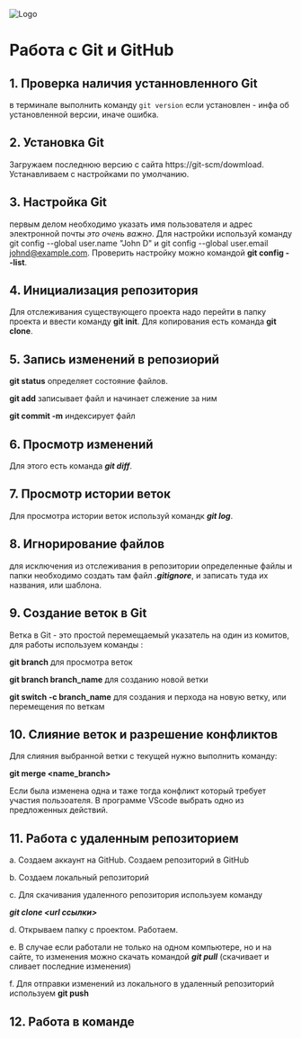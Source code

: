 ![Logo](IMG_0648.PNG)

# Работа с Git и GitHub

## 1. Проверка наличия устанновленного Git
в терминале выполнить команду `git version`
если установлен - инфа об установленной версии, иначе ошибка.

## 2. Установка Git
Загружаем последнюю версию с сайта https://git-scm/dowmload.
Устанавливаем с настройками по умолчанию.

## 3. Настройка Git
первым делом необходимо указать имя пользователя и адрес электронной почты _это очень важно_. 
Для настройки используй команду git config --global user.name "John D"
и git config --global user.email johnd@example.com. 
Проверить настройку можно командой __git config --list__.

## 4. Инициализация репозитория
Для отслеживания существующего проекта надо перейти в папку проекта и ввести команду __git init__.
Для копирования есть команда __git clone__.

## 5. Запись изменений в репозиорий
__git status__ определяет состояние файлов. 

__git add__ записывает файл и начинает слежение за ним

__git commit -m__ индексирует файл

## 6. Просмотр изменений
Для этого есть команда ***git diff***.

## 7. Просмотр истории веток
Для просмотра истории веток используй командк ***git log***.

## 8. Игнорирование файлов
для исключения из отслеживания в репозитории определенные файлы и папки необходимо создать там файл ***.gitignore***, и записать туда их названия, или шаблона.

## 9. Создание веток в Git
Ветка в Git - это простой перемещаемый указатель на один из комитов, для работы используем команды :

__git branch__ для просмотра веток

__git branch branch_name__ для созданию новой ветки

__git switch -c branch_name__ для создания и перхода на новую ветку, или перемещения по веткам


## 10. Слияние веток и разрешение конфликтов
Для слияния выбранной ветки с текущей нужно выполнить команду:

__git merge <name_branch>__ 

Если была изменена одна и таже тогда конфликт который требует участия пользоателя. В программе VScode выбрать одно из предложенных действий.

## 11. Работа с удаленным репозиторием

a. Создаем аккаунт на GitHub. Создаем репозиторий в GitHub

b. Создаем локальный репозиторий

c. Для скачивания удаленного репозитория используем команду 

___git clone <url ссылки>___

d. Открываем папку с проектом. Работаем.

e. В случае если работали не только на одном компьютере, но и на сайте, то изменения можно скачать командой ___git pull___ (скачивает и сливает последние изменения)

f. Для отправки изменений из локального в удаленный репозиторий используем __git push__

## 12. Работа в команде

